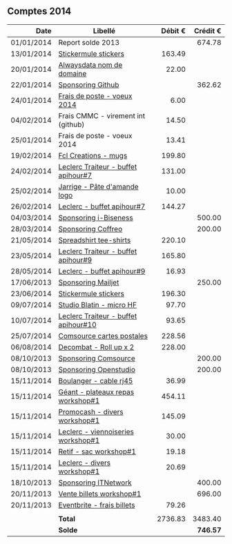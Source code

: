 
## Comptes 2014

| Date       | Libellé                                                                     | Débit €   | Crédit €  |
|-----------:|-----------------------------------------------------------------------------|----------:|----------:|
| 01/01/2014 | Report solde 2013                                                           |           |    674.78 |
| 13/01/2014 | [Stickermule stickers](invoices/in/201401_01_stickermule.pdf)               |    163.49 |           |
| 20/01/2014 | [Alwaysdata nom de domaine](invoices/in/201401_02_alwaysdata.pdf)           |     22.00 |           |
| 22/01/2014 | [Sponsoring Github](invoices/out/201401_01_github.md)                       |           |    362.62 |
| 24/01/2014 | [Frais de poste - voeux 2014](invoices/in/201401_03_poste.pdf)              |      6.00 |           |
| 04/02/2014 | Frais CMMC - virement int (github)                                          |     14.50 |           |
| 25/01/2014 | Frais de poste - voeux 2014                                                 |     13.41 |           |
| 19/02/2014 | [Fcl Creations - mugs](invoices/in/201402_01_fclcreations.pdf)              |    199.80 |           |
| 24/02/2014 | [Leclerc Traiteur - buffet apihour#7](invoices/in/201402_02_leclerc.pdf)    |    131.00 |           |
| 25/02/2014 | [Jarrige - Pâte d'amande logo](invoices/in/201402_03_jarrige.pdf)           |     10.00 |           |
| 26/02/2014 | [Leclerc - buffet apihour#7](invoices/in/201402_04_leclerc.pdf)             |    144.27 |           |
| 04/03/2014 | [Sponsoring i-Biseness](invoices/out/201402_01_ibiseness.md)                |           |    500.00 |
| 28/03/2014 | [Sponsoring Coffreo](invoices/out/201309_01_viastorage.md)                  |           |    200.00 |
| 21/05/2014 | [Spreadshirt tee-shirts](invoices/in/201405_01_spreadshirt.pdf)             |    220.10 |           |
| 23/05/2014 | [Leclerc Traiteur - buffet apihour#9](invoices/in/201405_02_leclerc.pdf)    |    165.80 |           |
| 28/05/2014 | [Leclerc - buffet apihour#9](invoices/in/201405_03_leclerc.pdf)             |     16.93 |           |
| 17/06/2013 | [Sponsoring Mailjet](invoices/out/201406_01_mailjet.md)                     |           |    250.00 |
| 23/06/2014 | [Stickermule stickers](invoices/in/201406_01_stickermule.pdf)               |    196.30 |           |
| 09/07/2014 | [Studio Blatin - micro HF](invoices/in/201407_01_studioblatin.pdf)          |     97.70 |           |
| 10/07/2014 | [Leclerc Traiteur - buffet apihour#10](invoices/in/201407_02_leclerc.pdf)   |     93.65 |           |
| 25/07/2014 | [Comsource cartes postales](invoices/in/201407_03_comsource.pdf)            |    228.56 |           |
| 06/08/2014 | [Decombat - Roll up x 2](invoices/in/201408_01_decombat.pdf)                |    228.00 |           |
| 08/10/2013 | [Sponsoring Comsource](invoices/out/201408_01_comsource.md)                 |           |    200.00 |
| 08/10/2013 | [Sponsoring Openstudio](invoices/out/201408_02_openstudio.md)               |           |    200.00 |
| 15/11/2014 | [Boulanger - cable rj45](invoices/in/201411_01_boulanger.pdf)               |     36.99 |           |
| 15/11/2014 | [Géant - plateaux repas workshop#1](invoices/in/201411_02_geant.pdf)        |    454.11 |           |
| 15/11/2014 | [Promocash - divers workshop#1](invoices/in/201411_03_promocash.pdf)        |    145.09 |           |
| 15/11/2014 | [Leclerc - viennoiseries workshop#1](invoices/in/201411_04_leclerc.pdf)     |     30.00 |           |
| 15/11/2014 | [Retif - sac workshop#1](invoices/in/201411_05_retif.pdf)                   |     19.18 |           |
| 15/11/2014 | [Leclerc - divers workshop#1](invoices/in/201411_06_leclerc.pdf)            |     20.69 |           |
| 18/10/2013 | [Sponsoring ITNetwork](invoices/out/201407_01_itn.md)                       |           |    400.00 |
| 20/11/2013 | [Vente billets workshop#1](invoices/out/workshop#1)                         |           |    696.00 |
| 20/11/2013 | [Eventbrite - frais billets]()                                              |     79.26 |           |
|            |                                                                             |           |           |
|            |                                                                   **Total** |   2736.83 |   3483.40 |
|            |                                                                   **Solde** |           | **746.57**|

